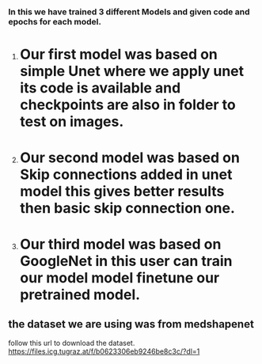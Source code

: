 ### In this we have trained 3 different Models and given code and epochs for each model.

1. # Our first model was based on simple Unet where we apply unet its code is available and checkpoints are also in folder to test on images.
2. # Our second model was based on Skip connections added in unet model this gives better results then basic skip connection one.
3. # Our third model was based on GoogleNet in this user can train our model model finetune our pretrained model.

## the dataset we are using was from medshapenet

follow this url to download the dataset.
https://files.icg.tugraz.at/f/b0623306eb9246be8c3c/?dl=1
